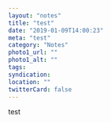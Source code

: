 ```yaml
---
layout: "notes"
title: "test"
date: "2019-01-09T14:00:23"
meta: "test"
category: "Notes"
photo1_url: ""
photo1_alt: ""
tags:
syndication: 
location: ""
twitterCard: false
---
```

test
